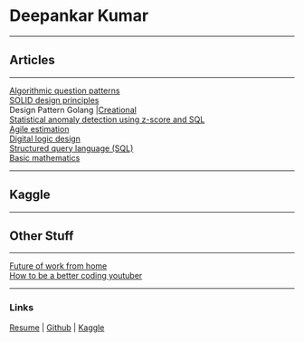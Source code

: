 [//]: <> (This mardown is the content of https://deepankarkr.blogspot.com/)

Deepankar Kumar
===============

* * *

Articles
--------

* * *

[Algorithmic question patterns](https://docs.google.com/document/d/13YLaOuusgqd1FmCo90AFyPB0VHMh-jnZb3T34l-HSb8/preview)  
[SOLID design principles](https://docs.google.com/document/d/1fMktsunrYx18MjrQy-hMZFa74wAKA8NNi5OSYqlf0IM/preview)  
Design Pattern Golang |[Creational](https://docs.google.com/document/d/1zbN4rNZjzMGFlLclaDgdDseTHWIeh97fUMfJYeTT13s/preview)  
[Statistical anomaly detection using z-score and SQL](https://docs.google.com/document/d/1xQN3z0BRzSX507jl7w8pWXP9wBd4U3DZct7i3aIKwqI/preview)  
[Agile estimation](https://docs.google.com/presentation/d/1uUMShOTto9yr_nyUeV4CE9UWTKl13S4XRW1OABNK7CQ/preview)  
[Digital logic design](https://docs.google.com/presentation/d/1ZwwsS0DU9LRUseheIH65P_1v30Im5GxRkls6h00lgEA/preview)  
[Structured query language (SQL)](https://docs.google.com/presentation/d/1ga5s0U7sqeeNsZQGy486kSi6VoL3V26u3OTmw2JFQbE/preview)  
[Basic mathematics](https://docs.google.com/presentation/d/1IUlWmFfu8mZ2Zb69IuBtabWZE8CuJpyIhuprGJJcAy8/preview)

* * *

Kaggle
--------

* * *

Other Stuff
--------

* * *

[Future of work from home](https://docs.google.com/document/d/1JXmOCrmh8tJ1hFLLj7PXthNAe7fBHwb7pVXD3jJaXck/preview)  
[How to be a better coding youtuber](https://docs.google.com/presentation/d/1Ix9CWNjum-qD0DMN5CZNrW4e3BlVEPSvwpIoltVz_1o/preview)  

* * *

### Links

[Resume](https://drive.google.com/file/d/1DcfNb9VpdoDFMUKdYA6K87BINU6P5hr7/preview) | [Github](#) | [Kaggle](https://www.kaggle.com/deepankark)
